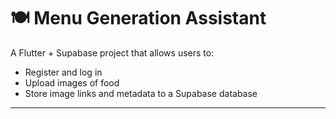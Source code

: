 # 🍽 Menu Generation Assistant

A Flutter + Supabase project that allows users to:

- Register and log in
- Upload images of food
- Store image links and metadata to a Supabase database

---
